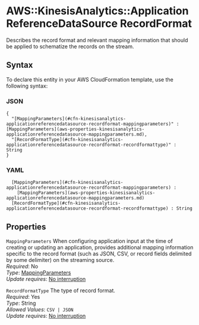 # AWS::KinesisAnalytics::ApplicationReferenceDataSource RecordFormat<a name="aws-properties-kinesisanalytics-applicationreferencedatasource-recordformat"></a>

 Describes the record format and relevant mapping information that should be applied to schematize the records on the stream\. 

## Syntax<a name="aws-properties-kinesisanalytics-applicationreferencedatasource-recordformat-syntax"></a>

To declare this entity in your AWS CloudFormation template, use the following syntax:

### JSON<a name="aws-properties-kinesisanalytics-applicationreferencedatasource-recordformat-syntax.json"></a>

```
{
  "[MappingParameters](#cfn-kinesisanalytics-applicationreferencedatasource-recordformat-mappingparameters)" : [MappingParameters](aws-properties-kinesisanalytics-applicationreferencedatasource-mappingparameters.md),
  "[RecordFormatType](#cfn-kinesisanalytics-applicationreferencedatasource-recordformat-recordformattype)" : String
}
```

### YAML<a name="aws-properties-kinesisanalytics-applicationreferencedatasource-recordformat-syntax.yaml"></a>

```
﻿  [MappingParameters](#cfn-kinesisanalytics-applicationreferencedatasource-recordformat-mappingparameters) : 
    [MappingParameters](aws-properties-kinesisanalytics-applicationreferencedatasource-mappingparameters.md)
﻿  [RecordFormatType](#cfn-kinesisanalytics-applicationreferencedatasource-recordformat-recordformattype) : String
```

## Properties<a name="aws-properties-kinesisanalytics-applicationreferencedatasource-recordformat-properties"></a>

`MappingParameters`  <a name="cfn-kinesisanalytics-applicationreferencedatasource-recordformat-mappingparameters"></a>
When configuring application input at the time of creating or updating an application, provides additional mapping information specific to the record format \(such as JSON, CSV, or record fields delimited by some delimiter\) on the streaming source\.  
*Required*: No  
*Type*: [MappingParameters](aws-properties-kinesisanalytics-applicationreferencedatasource-mappingparameters.md)  
*Update requires*: [No interruption](https://docs.aws.amazon.com/AWSCloudFormation/latest/UserGuide/using-cfn-updating-stacks-update-behaviors.html#update-no-interrupt)

`RecordFormatType`  <a name="cfn-kinesisanalytics-applicationreferencedatasource-recordformat-recordformattype"></a>
The type of record format\.  
*Required*: Yes  
*Type*: String  
*Allowed Values*: `CSV | JSON`  
*Update requires*: [No interruption](https://docs.aws.amazon.com/AWSCloudFormation/latest/UserGuide/using-cfn-updating-stacks-update-behaviors.html#update-no-interrupt)